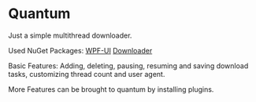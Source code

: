 # Quantum
Just a simple multithread downloader.

Used NuGet Packages: [WPF-UI](https://www.nuget.org/packages/WPF-UI) [Downloader](https://www.nuget.org/packages/Downloader)

Basic Features: Adding, deleting, pausing, resuming and saving download tasks, customizing thread count and user agent.

More Features can be brought to quantum by installing plugins.

